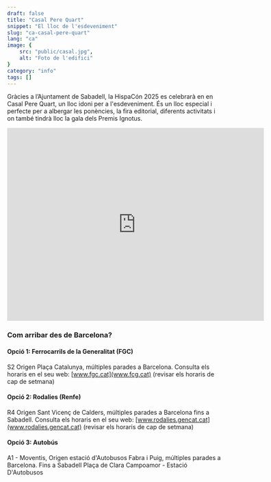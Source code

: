 ```yaml
---
draft: false
title: "Casal Pere Quart"
snippet: "El lloc de l'esdeveniment"
slug: "ca-casal-pere-quart"
lang: "ca"
image: {
    src: "public/casal.jpg",
    alt: "Foto de l'edifici"
}
category: "info"
tags: []
---
```


Gràcies a l’Ajuntament de Sabadell, la HispaCón 2025 es celebrarà en en Casal Pere Quart, un lloc idoni per a l'esdeveniment. És un lloc especial i perfecte per a albergar les ponències, la fira editorial, diferents activitats i on també tindrà lloc la gala dels Premis Ignotus.

<iframe src="https://www.google.com/maps/embed?pb=!1m18!1m12!1m3!1d1493.0799355317129!2d2.110473086842085!3d41.5441356!2m3!1f0!2f0!3f0!3m2!1i1024!2i768!4f13.1!3m3!1m2!1s0x12a49500d7afea31%3A0x4080395b506b7333!2sCasal%20Pere%20Quart!5e0!3m2!1sca!2sca!4v1747079895720!5m2!1sca!2sca" width="600" height="450" style="border:0;" allowfullscreen="" loading="lazy" referrerpolicy="no-referrer-when-downgrade"></iframe>

### Com arribar des de Barcelona?

#### Opció 1: Ferrocarrils de la Generalitat (FGC)

S2 Origen Plaça Catalunya, múltiples parades a Barcelona. Consulta els horaris en el seu web: [www.fgc.cat](www.fcg.cat) (revisar els horaris de cap de setmana)

#### Opció 2: Rodalies (Renfe)

R4 Origen Sant Vicenç de Calders, múltiples parades a Barcelona fins a Sabadell. Consulta els horaris en el seu web: [www.rodalies.gencat.cat](www.rodalies.gencat.cat) (revisar els horaris de cap de setmana)

#### Opció 3: Autobús

A1 - Moventis, Origen estació d'Autobusos Fabra i Puig, múltiples parades a Barcelona. Fins a Sabadell Plaça de Clara Campoamor - Estació D'Autobusos